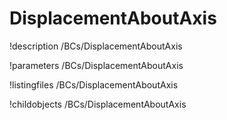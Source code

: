 <!-- MOOSE Documentation Stub: Remove this when content is added. -->

# DisplacementAboutAxis
!description /BCs/DisplacementAboutAxis

!parameters /BCs/DisplacementAboutAxis

!listingfiles /BCs/DisplacementAboutAxis

!childobjects /BCs/DisplacementAboutAxis
